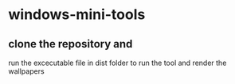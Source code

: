 # windows-mini-tools
## clone the repository and 
run the excecutable file in dist folder to run the tool and render the wallpapers 
